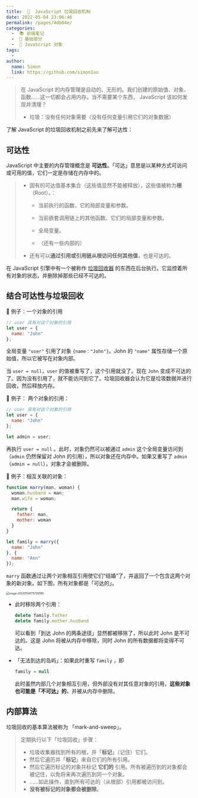 ```yaml
---
title:  🧭  JavaScript 垃圾回收机制
date: 2022-05-04 23:06:46
permalink: /pages/4db04e/
categories:
  -  📚 前端笔记
  -  🚶 基础部分
  -  📒 JavaScript 对象
tags:
  - 
author: 
  name: Simon
  link: https://github.com/simon1uo
---
```

> 在 JavaScript 的内存管理是自动的、无形的。我们创建的原始值、对象、函数……这一切都会占用内存。当不需要某个东西， JavaScript 该如何发现并清理？
>
> + 垃圾：没有任何对象需要（没有任何变量引用它们的对象数据）



了解 JavaScript 的垃圾回收机制之前先来了解可达性：

## 可达性

JavaScript 中主要的内存管理概念是 **可达性**。「可达」意思是以某种方式可访问或可用的值，它们一定是存储在内存中的。

> + 固有的可达值基本集合（这些值显然不能被释放），这些值被称为**根**（Root）。：
>
>   + 当前执行的函数，它的局部变量和参数。
>
>   + 当前嵌套调用链上的其他函数、它们的局部变量和参数。
>
>   + 全局变量。
>
>   + （还有一些内部的）
>
> + 还有可以**通过引用或引用链从根访问任何其他值**，也是可达的。

在 JavaScript 引擎中有一个被称作 [垃圾回收器](https://en.wikipedia.org/wiki/Garbage_collection_(computer_science)) 的东西在后台执行。它监控着所有对象的状态，并删除掉那些已经不可达的。



## 结合可达性与垃圾回收

🌰 例子：一个对象的引用

```js
// user 具有对这个对象的引用
let user = {
  name: "John"
};
```

全局变量 `"user"` 引用了对象 `{name："John"}`。John 的 `"name"` 属性存储一个原始值，所以它被写在对象内部。

当 `user = null`，`user` 的值被重写了，这个引用就没了。现在 `John` 变成不可达的了。因为没有引用了，就不能访问到它了。垃圾回收器会认为它是垃圾数据并进行回收，然后释放内存。

🌰 例子： 两个对象的引用：

```js
// user 具有对这个对象的引用
let user = {
  name: "John"
};

let admin = user;
```

再执行 `user = null` 。此时，对象仍然可以被通过 `admin` 这个全局变量访问到（`admin` 仍然保留对 John 的引用），所以对象还在内存中。如果又重写了 `admin`（`admin = null`），对象才会被删除。

🌰 例子：相互关联的对象：

```js
function marry(man, woman) {
  woman.husband = man;
  man.wife = woman;

  return {
    father: man,
    mother: woman
  }
}

let family = marry({
  name: "John"
}, {
  name: "Ann"
});
```

`marry` 函数通过让两个对象相互引用使它们“结婚”了，并返回了一个包含这两个对象的新对象。如下图，所有对象都是「可达的」。

<img src="https://cdn.jsdelivr.net/gh/simon1uo/image-flow@master/image/Gdo63V.png" alt="image-20220504175728585" style="zoom: 50%;" />

+ 此时移除两个引用：

  ```js
  delete family.father
  delete family.mother.husband
  ```

  可以看到「到达 John 的两条途径」显然都被移除了，所以此时 John 是不可达的。这是 John 将被从内存中移除，同时 John 的所有数据都将变得不可达。

+ 「无法到达的岛屿」：如果此时重写 `family` ，即

  ```js
  family = null
  ```

  此时虽然内部几个对象相互引用，但外部没有对其任意对象的引用，**这些对象也可能是「不可达」的**，并被从内存中删除。

  

## 内部算法

垃圾回收的基本算法被称为 「mark-and-sweep」。

> 定期执行以下「垃圾回收」步骤：
>
> - 垃圾收集器找到所有的根，并「**标记**」（记住）它们。
> - 然后它遍历并「**标记**」来自它们的所有引用。
> - 然后它遍历标记的对象并标记 **它们的** 引用。所有被遍历到的对象都会被记住，以免将来再次遍历到同一个对象。
> - ……如此操作，直到所有可达的（从根部）引用都被访问到。
> - **没有被标记的对象都会被删除**。
